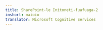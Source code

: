 ```yaml
---
title: SharePoint-le Initoneti-fuafuaga-2
inshort: maioio
translator: Microsoft Cognitive Services
---
```




